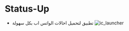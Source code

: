 # Status-Up
- تطبيق لتحميل احالات الواتس اب بكل سهولة
![ic_launcher](https://github.com/user-attachments/assets/142b6b30-8d7b-4fe8-86f1-d96e00584f4a)
